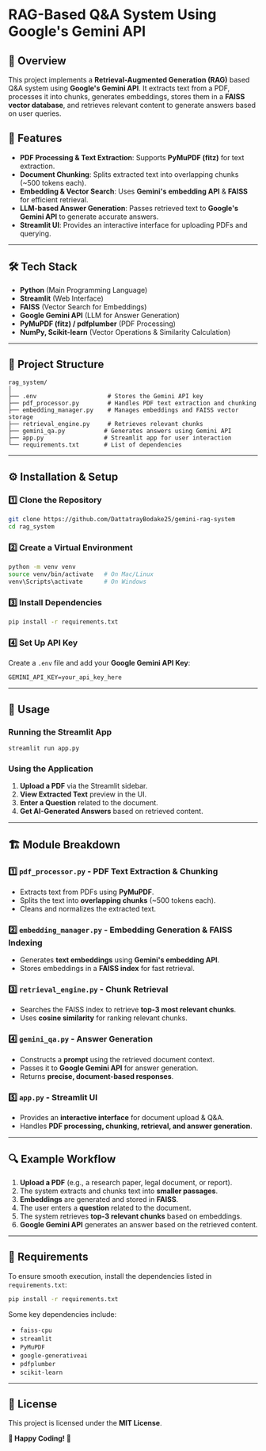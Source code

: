 # RAG-Based Q&A System Using Google's Gemini API

## 📌 Overview
This project implements a **Retrieval-Augmented Generation (RAG)** based Q&A system using **Google's Gemini API**. It extracts text from a PDF, processes it into chunks, generates embeddings, stores them in a **FAISS vector database**, and retrieves relevant content to generate answers based on user queries.

## 🚀 Features
- **PDF Processing & Text Extraction**: Supports **PyMuPDF (fitz)** for text extraction.
- **Document Chunking**: Splits extracted text into overlapping chunks (~500 tokens each).
- **Embedding & Vector Search**: Uses **Gemini's embedding API** & **FAISS** for efficient retrieval.
- **LLM-based Answer Generation**: Passes retrieved text to **Google's Gemini API** to generate accurate answers.
- **Streamlit UI**: Provides an interactive interface for uploading PDFs and querying.

---

## 🛠️ Tech Stack
- **Python** (Main Programming Language)
- **Streamlit** (Web Interface)
- **FAISS** (Vector Search for Embeddings)
- **Google Gemini API** (LLM for Answer Generation)
- **PyMuPDF (fitz) / pdfplumber** (PDF Processing)
- **NumPy, Scikit-learn** (Vector Operations & Similarity Calculation)

---

## 📂 Project Structure
```
rag_system/
│
├── .env                    # Stores the Gemini API key
├── pdf_processor.py        # Handles PDF text extraction and chunking
├── embedding_manager.py    # Manages embeddings and FAISS vector storage
├── retrieval_engine.py     # Retrieves relevant chunks
├── gemini_qa.py           # Generates answers using Gemini API
├── app.py                 # Streamlit app for user interaction
└── requirements.txt       # List of dependencies
```

---

## ⚙️ Installation & Setup

### 1️⃣ Clone the Repository
```bash
git clone https://github.com/DattatrayBodake25/gemini-rag-system
cd rag_system
```

### 2️⃣ Create a Virtual Environment
```bash
python -m venv venv
source venv/bin/activate   # On Mac/Linux
venv\Scripts\activate      # On Windows
```

### 3️⃣ Install Dependencies
```bash
pip install -r requirements.txt
```

### 4️⃣ Set Up API Key
Create a `.env` file and add your **Google Gemini API Key**:
```plaintext
GEMINI_API_KEY=your_api_key_here
```

---

## 🚀 Usage

### Running the Streamlit App
```bash
streamlit run app.py
```

### Using the Application
1. **Upload a PDF** via the Streamlit sidebar.
2. **View Extracted Text** preview in the UI.
3. **Enter a Question** related to the document.
4. **Get AI-Generated Answers** based on retrieved content.

---

## 🏗️ Module Breakdown

### 1️⃣ `pdf_processor.py` - PDF Text Extraction & Chunking
- Extracts text from PDFs using **PyMuPDF**.
- Splits the text into **overlapping chunks** (~500 tokens each).
- Cleans and normalizes the extracted text.

### 2️⃣ `embedding_manager.py` - Embedding Generation & FAISS Indexing
- Generates **text embeddings** using **Gemini's embedding API**.
- Stores embeddings in a **FAISS index** for fast retrieval.

### 3️⃣ `retrieval_engine.py` - Chunk Retrieval
- Searches the FAISS index to retrieve **top-3 most relevant chunks**.
- Uses **cosine similarity** for ranking relevant chunks.

### 4️⃣ `gemini_qa.py` - Answer Generation
- Constructs a **prompt** using the retrieved document context.
- Passes it to **Google Gemini API** for answer generation.
- Returns **precise, document-based responses**.

### 5️⃣ `app.py` - Streamlit UI
- Provides an **interactive interface** for document upload & Q&A.
- Handles **PDF processing, chunking, retrieval, and answer generation**.

---

## 🔍 Example Workflow
1. **Upload a PDF** (e.g., a research paper, legal document, or report).
2. The system extracts and chunks text into **smaller passages**.
3. **Embeddings** are generated and stored in **FAISS**.
4. The user enters a **question** related to the document.
5. The system retrieves **top-3 relevant chunks** based on embeddings.
6. **Google Gemini API** generates an answer based on the retrieved content.

---

## 📝 Requirements
To ensure smooth execution, install the dependencies listed in `requirements.txt`:
```bash
pip install -r requirements.txt
```
Some key dependencies include:
- `faiss-cpu`
- `streamlit`
- `PyMuPDF`
- `google-generativeai`
- `pdfplumber`
- `scikit-learn`

---

## 📜 License
This project is licensed under the **MIT License**.

**🚀 Happy Coding! 🎯**
